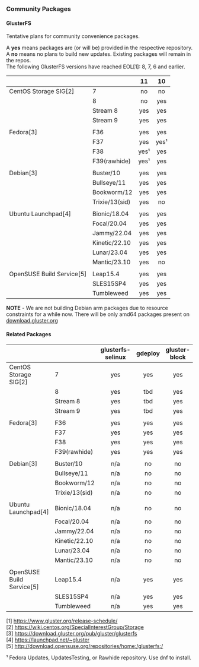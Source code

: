 ### Community Packages

#### GlusterFS

Tentative plans for community convenience packages.

A **yes** means packages are (or will be) provided in the respective repository.  
A **no** means no plans to build new updates. Existing packages will remain in the repos.  
The following GlusterFS versions have reached EOL[1]: 8, 7, 6 and earlier.

|                           |                  |  11  |  10  |
| ------------------------- | ---------------- | :--: | :--: |
| CentOS Storage SIG[2]     | 7                |  no  |  no  |
|                           | 8                |  no  | yes  |
|                           | Stream 8         | yes  | yes  |
|                           | Stream 9         | yes  | yes  |
|                           |                  |      |      |
| Fedora[3]                 | F36              | yes  | yes  |
|                           | F37              | yes  | yes¹ |
|                           | F38              | yes¹ | yes  |
|                           | F39(rawhide)     | yes¹ | yes  |
|                           |                  |      |      |
| Debian[3]                 | Buster/10        | yes  | yes  |
|                           | Bullseye/11      | yes  | yes  |
|                           | Bookworm/12      | yes  | yes  |
|                           | Trixie/13(sid)   | yes  |  no  |
|                           |                  |      |      |
| Ubuntu Launchpad[4]       | Bionic/18.04     | yes  | yes  |
|                           | Focal/20.04      | yes  | yes  |
|                           | Jammy/22.04      | yes  | yes  |
|                           | Kinetic/22.10    | yes  | yes  |
|                           | Lunar/23.04      | yes  | yes  |
|                           | Mantic/23.10     | yes  |  no  |
|                           |                  |      |      |
| OpenSUSE Build Service[5] | Leap15.4         | yes  | yes  |
|                           | SLES15SP4        | yes  | yes  |
|                           | Tumbleweed       | yes  | yes  |

**NOTE** - We are not building Debian arm packages due to resource constraints for a while now. There will be only amd64 packages present on [download.gluster.org](https://download.gluster.org/pub/gluster/glusterfs/LATEST/)

#### Related Packages

|                           |                  | glusterfs-selinux | gdeploy | gluster-block | glusterfs-coreutils | nfs-ganesha | Samba |
| ------------------------- | ---------------- | :---------------: | :-----: | :-----------: | :-----------------: | :---------: | :---: |
| CentOS Storage SIG[2]     | 7                |        yes        |   yes   |      yes      |         yes         |     yes     |  yes  |
|                           | 8                |        yes        |   tbd   |      yes      |         yes         |     yes     |  yes  |
|                           | Stream 8         |        yes        |   tbd   |      yes      |         yes         |     yes     |  yes  |
|                           | Stream 9         |        yes        |   tbd   |      yes      |         yes         |     yes     |  yes  |
|                           |                  |                   |         |               |                     |             |       |
| Fedora[3]                 | F36              |        yes        |   yes   |      yes      |         yes         |     yes     |   ?   |
|                           | F37              |        yes        |   yes   |      yes      |         yes         |     yes     |   ?   |
|                           | F38              |        yes        |   yes   |      yes      |         yes         |     yes     |   ?   |
|                           | F39(rawhide)     |        yes        |   yes   |      yes      |         yes         |     yes     |   ?   |
|                           |                  |                   |         |               |                     |             |       |
| Debian[3]                 | Buster/10        |        n/a        |   no    |      no       |         yes         |     yes     |   ?   |
|                           | Bullseye/11      |        n/a        |   no    |      no       |         yes         |     yes     |   ?   |
|                           | Bookworm/12      |        n/a        |   no    |      no       |         yes         |     yes     |   ?   |
|                           | Trixie/13(sid)   |        n/a        |   no    |      no       |         yes         |     yes     |   ?   |
|                           |                  |                   |         |               |                     |             |       |
| Ubuntu Launchpad[4]       | Bionic/18.04     |        n/a        |   no    |      no       |         yes         |     yes     |   ?   |
|                           | Focal/20.04      |        n/a        |   no    |      no       |         yes         |     yes     |   ?   |
|                           | Jammy/22.04      |        n/a        |   no    |      no       |         yes         |     yes     |   ?   |
|                           | Kinetic/22.10    |        n/a        |   no    |      no       |         yes         |     yes     |   ?   |
|                           | Lunar/23.04      |        n/a        |   no    |      no       |         yes         |     yes     |   ?   |
|                           | Mantic/23.10     |        n/a        |   no    |      no       |         yes         |     yes     |   ?   |
|                           |                  |                   |         |               |                     |             |       |
| OpenSUSE Build Service[5] | Leap15.4         |        n/a        |   yes   |      yes      |         yes         |     yes     |   ?   |
|                           | SLES15SP4        |        n/a        |   yes   |      yes      |         yes         |     yes     |   ?   |
|                           | Tumbleweed       |        n/a        |   yes   |      yes      |         yes         |     yes     |   ?   |

[1] <https://www.gluster.org/release-schedule/>  
[2] <https://wiki.centos.org/SpecialInterestGroup/Storage>  
[3] <https://download.gluster.org/pub/gluster/glusterfs>  
[4] <https://launchpad.net/~gluster>  
[5] <http://download.opensuse.org/repositories/home:/glusterfs:/>

¹ Fedora Updates, UpdatesTesting, or Rawhide repository. Use dnf to install.
